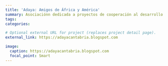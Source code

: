 ```yaml
---
title: 'Adaya: Amigos de África y América'
summary: Asociaciónn dedicada a proyectos de cooperación al desarrollo y sensibilización social. 
tags:
categories: 

# Optional external URL for project (replaces project detail page).
external_link: https://adayacantabria.blogspot.com

image:
  caption: https://adayacantabria.blogspot.com
  focal_point: Smart
---
```


